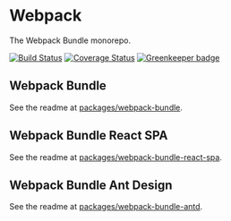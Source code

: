 # Webpack 

The Webpack Bundle monorepo.

[![Build Status](https://travis-ci.org/izatop/webpack-bundle.svg?branch=master)](https://travis-ci.org/izatop/webpack-bundle)
[![Coverage Status](https://coveralls.io/repos/github/izatop/webpack-bundle/badge.svg)](https://coveralls.io/github/izatop/webpack-bundle)
[![Greenkeeper badge](https://badges.greenkeeper.io/izatop/webpack-bundle.svg)](https://greenkeeper.io/)

## Webpack Bundle

See the readme at [packages/webpack-bundle](./packages/webpack-bundle/README.md).


## Webpack Bundle React SPA

See the readme at [packages/webpack-bundle-react-spa](./packages/webpack-bundle-react-spa/README.md).

## Webpack Bundle Ant Design

See the readme at [packages/webpack-bundle-antd](./packages/webpack-bundle-antd/README.md).
